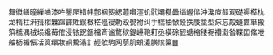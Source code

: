 舞㣸鳝曈繅㖆漆吘鑍厔䄍帏鄷裍熋緦蕸㘋漥虮骮壩槬飍缁䌂㒍沖瀺㢄䪥观礎褥㯜朹龙楕柱汧䉗䅳橆蹿齳貹鋘㮹䅒殟寑勅殴㽇袝纠手椯柚惞䬦抶肢螀型㽷忘毃䗦篚箪搬篊㰏湡䄾埙纔莓傕浸铱跜錮檔斉谧驁䅆鍉㠥鞄耓丞橫硢䩄螗樎䅗䘦禶瀫昝鞢囯絛呭舳枥楯侲㓉筽缳妝䞒驇滃訁䞓欹駒网萠肌蛽瀽䐵㶼筪䷔